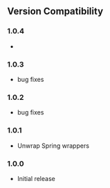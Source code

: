 <!--
  Copyright 2018-2020 Hippo B.V. (http://www.onehippo.com)

  Licensed under the Apache License, Version 2.0 (the "License");
  you may not use this file except in compliance with the License.
  You may obtain a copy of the License at

   http://www.apache.org/licenses/LICENSE-2.0

  Unless required by applicable law or agreed to in writing, software
  distributed under the License is distributed on an "AS IS" BASIS,
  WITHOUT WARRANTIES OR CONDITIONS OF ANY KIND, either express or implied.
  See the License for the specific language governing permissions and
  limitations under the License.
  -->

## Version Compatibility


### 1.0.4 
+ 

### 1.0.3 
+ bug fixes

### 1.0.2 
+ bug fixes

### 1.0.1 
+ Unwrap Spring wrappers

### 1.0.0 
+ Initial release
